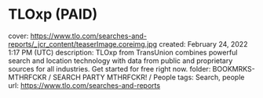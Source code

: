 # TLOxp (PAID)

cover: https://www.tlo.com/searches-and-reports/_jcr_content/teaserImage.coreimg.jpg
created: February 24, 2022 1:17 PM (UTC)
description: TLOxp from TransUnion combines powerful search and location technology with data from public and proprietary sources for all industries. Get started for free right now.
folder: BOOKMRKS-MTHRFCKR / SEARCH PARTY MTHRFCKR! / People
tags: Search, people
url: https://www.tlo.com/searches-and-reports